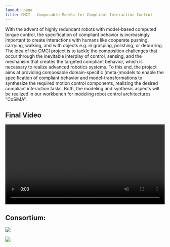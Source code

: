 ```yaml
---
layout: page
title: CMCI - Composable Models for Compliant Interaction Control
---
```


With the advent of highly redundant robots with model-based computed
torque control, the specification of compliant behavior is
increasingly important to create interactions with humans like
cooperate pushing, carrying, walking, and with objects e.g. in
grasping, polishing, or deburring. The idea of the CMCI project is to
tackle the composition challenges that occur through the inevitable
interplay of control, sensing, and the mechanism that creates the
targeted compliant behavior, which is necessary to realize advanced
robotics systems. To this end, the project aims at providing
composable domain-specific (meta-)models to enable the specification
of compliant behavior and model-transformations to synthesize the
required motion control components, realizing the desired compliant
interaction tasks. Both, the modeling and synthesis aspects will be
realized in our workbench for modeling robot control architectures
"CoSiMA".

## Final Video
<video style="width:100%" controls="controls" preload="metadata">
  <source src="video/cmci_final.m4v#t=0.5">
  Your browser does not support the video tag.
</video>

## Consortium:
[<img src="http://robmosys.eu/wp-content/uploads/2019/10/Siegel_TU_Braunschweig_transparent.svg_-300x111.png">](https://www.tu-braunschweig.de/)

[<img src="http://robmosys.eu/wp-content/uploads/2019/10/CoR-Lab_RGB_mit-300x119.jpg">](https://www.cor-lab.de/research-institute-cognition-and-robotics)
